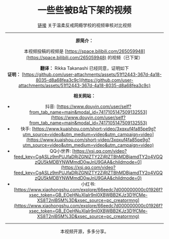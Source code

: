 <div align="center">

# 一些些被B站下架的视频

[链接](https://www.123pan.com/s/G25KVv-IB9hv) 关于温柔反戒网瘾学校的视频审核对比视频

---

**原简介：**

本视频投稿的视频是 [https://space.bilibili.com/265059948](https://space.bilibili.com/265059948) 的视频（已下架）

**翻译：** Rikka Takanashi 已经同意，证明如下  
**证明：** [https://github.com/user-attachments/assets/51f12443-367d-4a18-8035-d8a68fea3c9c](https://github.com/user-attachments/assets/51f12443-367d-4a18-8035-d8a68fea3c9c)

**相关网站：**

- 抖音: [https://www.douyin.com/user/self?from_tab_name=main&modal_id=7417105147509132553](https://www.douyin.com/user/self?from_tab_name=main&modal_id=7417105147509132553)
- 快手: [https://www.kuaishou.com/short-video/3xqxuf4fa85pe9g?utm_source=video&utm_medium=video&utm_campaign=video](https://www.kuaishou.com/short-video/3xqxuf4fa85pe9g?utm_source=video&utm_medium=video&utm_campaign=video)
- QQ小世界: [https://xsj.qq.com/video?feed_key=CgASLz9mPUJfaDRjZGNlZTY2ZjRlZTBhMDBjamdTY2o4VGQzQU5kMDBYNWMmdD0wJnU9GAA&childmode=0](https://xsj.qq.com/video?feed_key=CgASLz9mPUJfaDRjZGNlZTY2ZjRlZTBhMDBjamdTY2o4VGQzQU5kMDBYNWMmdD0wJnU9GAA&childmode=0)
- 小红书: [https://www.xiaohongshu.com/explore/66eedc7d000000000c01926f?xsec_token=GB_EOeHNuXIaIr9nl0XBWBB2KJz3D1fCMe-XS8T2nIB5M%3D&xsec_source=pc_creatormng](https://www.xiaohongshu.com/explore/66eedc7d000000000c01926f?xsec_token=GB_EOeHNuXIaIr9nl0XBWBB2KJz3D1fCMe-XS8T2nIB5M%3D&xsec_source=pc_creatormng)

---

本视频开源，多多分享。

</div>

